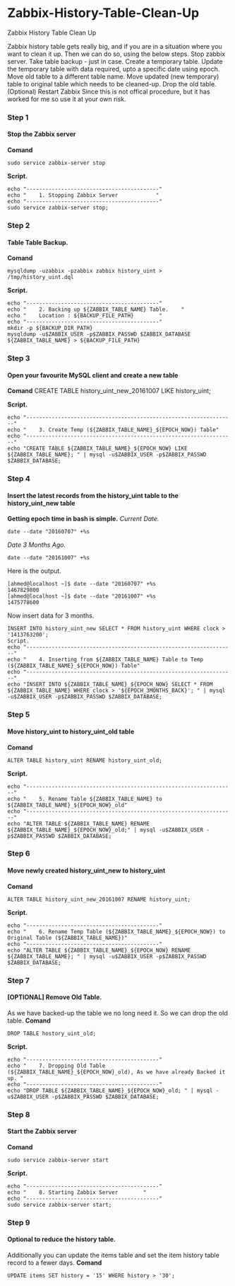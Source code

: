 # Zabbix-History-Table-Clean-Up
Zabbix History Table Clean Up

Zabbix history table gets really big, and if you are in a situation where you want to clean it up.
Then we can do so, using the below steps.
Stop zabbix server.
Take table backup - just in case.
Create a temporary table.
Update the temporary table with data required, upto a specific date using epoch.
Move old table to a different table name.
Move updated (new temporary) table to original table which needs to be cleaned-up.
Drop the old table. (Optional)
Restart Zabbix
Since this is not offical procedure, but it has worked for me so use it at your own risk.
### Step 1 
#### Stop the Zabbix server

**Comand**

	sudo service zabbix-server stop

**Script.**

	echo "------------------------------------------"
	echo "    1. Stopping Zabbix Server            "
	echo "------------------------------------------"
	sudo service zabbix-server stop;

### Step 2 
#### Table Table Backup.
**Comand**

	mysqldump -uzabbix -pzabbix zabbix history_uint > /tmp/history_uint.dql

**Script.**

	echo "------------------------------------------"
	echo "    2. Backing up ${ZABBIX_TABLE_NAME} Table.    "
	echo "    Location : ${BACKUP_FILE_PATH}        "
	echo "------------------------------------------"
	mkdir -p ${BACKUP_DIR_PATH}
	mysqldump -u$ZABBIX_USER -p$ZABBIX_PASSWD $ZABBIX_DATABASE ${ZABBIX_TABLE_NAME} > ${BACKUP_FILE_PATH}

### Step 3 
#### Open your favourite MySQL client and create a new table
**Comand**
	CREATE TABLE history_uint_new_20161007 LIKE history_uint;


**Script.**

	echo "------------------------------------------------------------------"
	echo "    3. Create Temp (${ZABBIX_TABLE_NAME}_${EPOCH_NOW}) Table"
	echo "------------------------------------------------------------------"
	echo "CREATE TABLE ${ZABBIX_TABLE_NAME}_${EPOCH_NOW} LIKE ${ZABBIX_TABLE_NAME}; " | mysql -u$ZABBIX_USER -p$ZABBIX_PASSWD $ZABBIX_DATABASE;
	
### Step 4
#### Insert the latest records from the history_uint table to the history_uint_new table

**Getting epoch time in bash is simple.**
*Current Date.*

	date --date "20160707" +%s

*Date 3 Months Ago.*

	date --date "20161007" +%s

Here is the output.

	[ahmed@localhost ~]$ date --date "20160707" +%s
	1467829800
	[ahmed@localhost ~]$ date --date "20161007" +%s
	1475778600

Now insert data for 3 months.

	INSERT INTO history_uint_new SELECT * FROM history_uint WHERE clock > '1413763200';
	Script.
	echo "------------------------------------------------------------------"
	echo "    4. Inserting from ${ZABBIX_TABLE_NAME} Table to Temp (${ZABBIX_TABLE_NAME}_${EPOCH_NOW}) Table"
	echo "------------------------------------------------------------------"
	echo "INSERT INTO ${ZABBIX_TABLE_NAME}_${EPOCH_NOW} SELECT * FROM ${ZABBIX_TABLE_NAME} WHERE clock > '${EPOCH_3MONTHS_BACK}'; " | mysql -u$ZABBIX_USER -p$ZABBIX_PASSWD $ZABBIX_DATABASE;
### Step 5 
#### Move history_uint to history_uint_old table
**Comand**

	ALTER TABLE history_uint RENAME history_uint_old;

**Script.**

	echo "------------------------------------------------------------------"
	echo "    5. Rename Table ${ZABBIX_TABLE_NAME} to ${ZABBIX_TABLE_NAME}_${EPOCH_NOW}_old"
	echo "------------------------------------------------------------------"
	echo "ALTER TABLE ${ZABBIX_TABLE_NAME} RENAME ${ZABBIX_TABLE_NAME}_${EPOCH_NOW}_old;" | mysql -u$ZABBIX_USER -p$ZABBIX_PASSWD $ZABBIX_DATABASE;

### Step 6 
#### Move newly created history_uint_new to history_uint
**Comand**

	ALTER TABLE history_uint_new_20161007 RENAME history_uint;

**Script.**

	echo "------------------------------------------"
	echo "    6. Rename Temp Table (${ZABBIX_TABLE_NAME}_${EPOCH_NOW}) to Original Table (${ZABBIX_TABLE_NAME})"
	echo "------------------------------------------"
	echo "ALTER TABLE ${ZABBIX_TABLE_NAME}_${EPOCH_NOW} RENAME ${ZABBIX_TABLE_NAME}; " | mysql -u$ZABBIX_USER -p$ZABBIX_PASSWD $ZABBIX_DATABASE;
### Step 7
#### [OPTIONAL] Remove Old Table.

As we have backed-up the table we no long need it. So we can drop the old table.
**Comand**

	DROP TABLE hostory_uint_old;

**Script.**

	echo "------------------------------------------"
	echo "    7. Dropping Old Table (${ZABBIX_TABLE_NAME}_${EPOCH_NOW}_old), As we have already Backed it up. "
	echo "------------------------------------------"
	echo "DROP TABLE ${ZABBIX_TABLE_NAME}_${EPOCH_NOW}_old; " | mysql -u$ZABBIX_USER -p$ZABBIX_PASSWD $ZABBIX_DATABASE;

### Step 8  
#### Start the Zabbix server
**Comand**

	sudo service zabbix-server start

**Script.**

	echo "------------------------------------------"
	echo "    8. Starting Zabbix Server        "
	echo "------------------------------------------"
	sudo service zabbix-server start;
	
### Step 9 
#### Optional to reduce the history table.

Additionally you can update the items table and set the item history table record to a fewer days.
**Comand**

	UPDATE items SET history = '15' WHERE history > '30';
